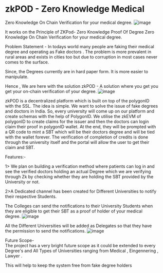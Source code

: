 # zkPOD - Zero Knowledge Medical 
Zero Knowledge On Chain Verification for your medical degree.
![image](https://user-images.githubusercontent.com/95926324/205470191-d72a0698-a861-424a-8f28-6014bc7d3530.png)

It works on the Principle of ZKPod- Zero Knowledge Proof Of Degree 
Zero Knowledge On Chain Verification for your medical degree.

Problem Statement - In todays world many people are faking their medical degree and operating as Fake doctors . 
The problem is more prevalent in rural areas and exists in cities too but due to corruption in most cases never comes to the surface.

Since, the Degrees currently are in hard paper form. It is more easier to manipulate.

Hence , We are here with the solution zkPOD - A solution where you get you get your on-chain verification of your degree.
![image](https://user-images.githubusercontent.com/95926324/205473350-f17de11c-cc02-4fce-91e6-aba9849c487c.png)


zkPOD is a decentralized platform which is built on top of the polygonID with the SSL. The idea is simple. We want to solve the issue of fake degrees and doctors in India. So, every university will come up on our platform and create schemas with the help of PolygonID. We utilise the zkEVM of polygonID to create claims for the issuer and then the doctors can login claim their proof in polygonID wallet. At the end, they will be prompted with a QR code to mint a SBT which will be their doctors degree and will be tied with the wallet forever. The verification of completion of credits is done through the university itself and the portal will allow the user to get their claim and SBT.




Features:- 

1> We plan on building a verification method where patients can log in and see the verified doctors holding an actual Degree which we are verifying through Zk by checking whether they are holding the SBT provided by the University or not.

2>A Dedicated channel has been created for Different Universities to notify their respective Students.

The Colleges can send the notifications to their University Students when they are eligible to get their SBT as a proof of holder of your medical degree.
![image](https://user-images.githubusercontent.com/95926324/205470108-c9c354bf-ba4f-4574-ad9f-027915db45b3.png)

All the Different Universities will be added as Delegates so that they have the permission to send the notifications.
![image](https://user-images.githubusercontent.com/95926324/205470159-fcb5cf1a-62e7-491f-a426-62a4f27272e8.png)



Future Scope-  
The project has a very bright future scope as it could be extended to every Degree's and All Types of Universities ranging from Medical , Eingennering , Lawyer .

This will help to keep the system free from fake degree holders 
